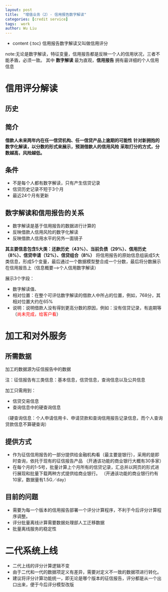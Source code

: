 ```yaml
---
layout: post
title:  "增值业务（2）- 信用报告数字解读"
categories: [credit service]
tags:  work
author: Wu Liu
---
```


* content
{:toc}
信用报告数字解读又叫做信用评分

note:无论是数字解读，特征变量，信用报告都是反映一个人的信用状况，三者不能矛盾，必须一致。
其中 **数字解读** 最为直观，**信用报告** 拥有最详细的个人信用信息




# 信用评分解读

## 历史

## 简介
**借款人未来两年内在任一信贷机构、任一信贷产品上逾期的可能性**
**针对新拥抱的数字化解读，以分数的形式来展示，预测借款人的信用风险**
**采取打分的方式，分数越高，风险越低。**

## 条件
- 不是每个人都有数字解读，只有产生信贷记录
- 信贷历史记录不短于3个月
- 最近24个月有更新

## 数字解读和信用报告的关系
- 数字解读是基于信用报告的数据进行计算的
- 反映借款人信用风险的数字化解读
- 反映借款人信用水平的另外一面镜子

**其主要信息包含5大类：还款历史（43%）、当前负债（29%）、信用历史（8%）、信贷申请（12%）、信贷组合（8%）**
将信用报告的原始信息组装成5大类信息，形成5个变量，最后通过一个数据模型整合成一个分数，最后将分数展示在信用报告上（信息概要-->个人信用数字解读）

展示3个字段：
- 数字解读值、
- 相对位置：在整个可评估数字解读的借款人中所占的位置，例如，768分，其相对位置大约在65%
- 说明：说明借款人没有得到更高分数的原因，例如：没有信贷记录，有逾期等（<font color='red'>尚未完成，给客户看</font>）

# 加工和对外服务

## 所需数据
加工的数据源为征信报告中的数据

注：征信报告有三类信息：基本信息，信贷信息，查询信息以及公共信息

加工只需用到：
- 信贷交易信息
- 查询信息中的硬查询信息

（硬查询信息：个人申请信用卡、申请贷款和查询信用报告记录信息，而个人查询贷款信息不算硬查询）

## 提供方式
- 作为征信信用报告的一部分提供给金融机构看（最主要是银行），采用的是即时查询，依托于现有的征信报告产品
（开通该功能的商业银行大概有30多家）
- 在每个月的1-5号，批量计算上个月所有的信贷记录，汇总并以网页的形式进行展现和批量下载两种方式提供给商业银行。
（开通该功能的商业银行约有10家，数据量有1.5G／day）

## 目前的问题
- 需要为每一个版本的信用报告部署一个评分计算程序，不利于今后评分计算程序调整。
- 评分批量离线计算需要数据处理部人工迁移数据
- 批量离线服务的稳定性

# 二代系统上线
- 二代上线的评分计算逻辑不变
- 由于二代和一代的数据项定义有差异，需要对定义不一致的数据项进行转化。
- 建议将评分计算功能统一，即无论是哪个版本的征信报告，评分都是从一个出口出来，便于今后评分模型改版



